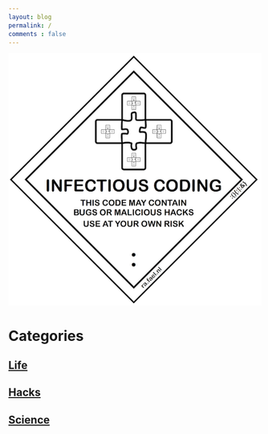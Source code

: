 ```yaml
---
layout: blog
permalink: /
comments : false
---
```


<img class="large-img" src="/assets/infectious.png">

# Categories

## [Life](/#life)

## [Hacks](/#hacks)

## [Science](/#science)
